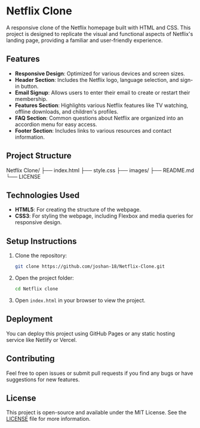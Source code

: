# Netflix Clone

A responsive clone of the Netflix homepage built with HTML and CSS. This project is designed to replicate the visual and functional aspects of Netflix's landing page, providing a familiar and user-friendly experience.


## Features

- **Responsive Design**: Optimized for various devices and screen sizes.
- **Header Section**: Includes the Netflix logo, language selection, and sign-in button.
- **Email Signup**: Allows users to enter their email to create or restart their membership.
- **Features Section**: Highlights various Netflix features like TV watching, offline downloads, and children's profiles.
- **FAQ Section**: Common questions about Netflix are organized into an accordion menu for easy access.
- **Footer Section**: Includes links to various resources and contact information.


## Project Structure

Netflix Clone/ 
├── index.html
├── style.css 
├── images/
├── README.md
└── LICENSE


## Technologies Used

- **HTML5**: For creating the structure of the webpage.
- **CSS3**: For styling the webpage, including Flexbox and media queries for responsive design.


## Setup Instructions

1. Clone the repository:
    ```bash
    git clone https://github.com/joshan-18/Netflix-Clone.git
    ```

2. Open the project folder:
    ```bash
    cd Netflix clone
    ```

3. Open `index.html` in your browser to view the project.


## Deployment

You can deploy this project using GitHub Pages or any static hosting service like Netlify or Vercel.

## Contributing

Feel free to open issues or submit pull requests if you find any bugs or have suggestions for new features.

## License

This project is open-source and available under the MIT License. See the [LICENSE](LICENSE) file for more information.
